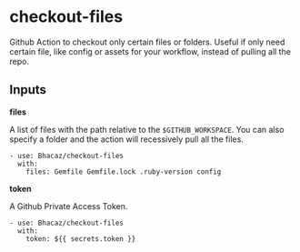 # checkout-files
Github Action to checkout only certain files or folders. 
Useful if only need certain file, like config or
 assets for your workflow, instead of pulling all the repo.

## Inputs

**files**

A list of files with the path relative to the `$GITHUB_WORKSPACE`.
You can also specify a folder and the action will recessively pull all the files.

```
- use: Bhacaz/checkout-files
  with:
    files: Gemfile Gemfile.lock .ruby-version config
```

**token**

A Github Private Access Token.

```
- use: Bhacaz/checkout-files
  with:
    token: ${{ secrets.token }}
```

